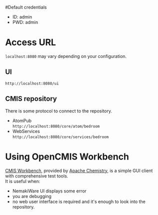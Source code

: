 #Default credentials
- ID: admin
- PWD: admin

# Access URL
`localhost:8080` may vary depending on your configuration.
## UI
`http://localhost:8080/ui`

## CMIS repository
There is some protocol to connect to the repository.  
- AtomPub  
`http://localhost:8080/core/atom/bedroom`
- WebServices  
`http://localhost:8080/core/services/bedroom`

# Using OpenCMIS Workbench
[CMIS Workbench](https://chemistry.apache.org/java/developing/tools/dev-tools-workbench.html), provided by [Apache Chemistry](http://chemistry.apache.org/), is a simple GUI client with comprehensive test tools.  
It is useful when:
- NemakiWare UI displays some error
- you are debugging
- no web user interface is required and it's enough to look into the repository.